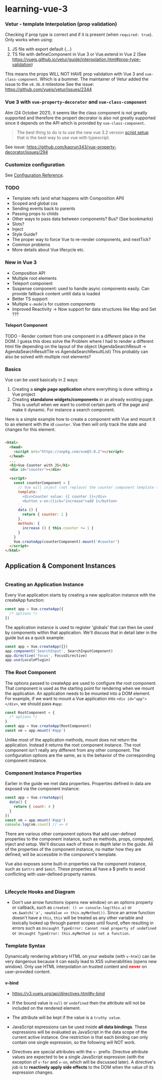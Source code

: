 # learning-vue-3

### Vetur - template Interpolation (prop validation)
Checking if prop type is correct and if it is present (when `required: true`). Only works when using:
  1. JS file with export default {...}
  2. TS file with defineComponent in Vue 3 or Vue.extend in Vue 2
(See https://vuejs.github.io/vetur/guide/interpolation.html#prop-type-validation)

This means the props WILL NOT HAVE prop validation with Vue 3 and `vue-class-component`. Which is a bummer.
The maintainer of Vetur added the issue to the `v0.36.0` milestone
See the issue: https://github.com/vuejs/vetur/issues/2344

### Vue 3 with `vue-property-decorator` and `vue-class-component`
Atm (24 October 2021), it seems like the class component is not greatly supported and therefore the propert decorator is also not greatly supported since it depends on the API which is provided by `vue-class-component`.

> The best thing to do is to use the new vue 3.2 version [script setup](https://v3.vuejs.org/api/sfc-script-setup.html#basic-syntax) that is the best way to use vue with typescript.

See issue: https://github.com/kaorun343/vue-property-decorator/issues/294

### Customize configuration
See [Configuration Reference](https://cli.vuejs.org/config/).


### TODO
* Template refs (and what happens with Composition API)
* Scoped and global css
* Sending events back to parents
* Passing props to childs
* Other ways to pass data between components? Bus? (See bookmarks)
* Slots?
* Inject
* Style Guide?
* The proper way to force Vue to re-render components, and nextTick?
* Common problems
* More details about Vue lifecycle etc.

### New in Vue 3
* Composition API
* Multiple root elements
* Teleport component
* Suspense component: used to handle async components easily. Can provide fallback content untill data is loaded
* Better TS support
* Multiple `v-model`s for custom components
* Improved Reactivity -> Now support for data structures like Map and Set ???

#### Teleport Component
TODO - Render content from one component in a different place in the DOM.
I guess this does solve the Problem where I had to render a different html file depending on the layout of the object (AgendaSearchResult -> AgendaSearchResultTile vs AgendaSearchResultList)
This probably can also be solved with multiple root elements?

### Basics
Vue can be used basically in 2 ways: 
1. Creating a <b>single page application</b> where everything is done withing a Vue project
2. Creating <b>standalone widgets/components</b> in an already existing page. This is usefull when we want to control certain parts of the page and make it dynamic. For instance a search component.

Here is a simple example how to create a component with Vue and mount it to an element with the id `counter`. Vue then will only track the state and changes for this element.

```html

<html>
  <head>
    <script src="https://unpkg.com/vue@3.0.2"></script>
  </head>
  ...
  <h1>Vue Counter with JS</h1>
  <div id="counter"></div>

  <script>
    const counterComponent = {
      // Vue will inject (not replace) the counter component template to #counter
      template: `
        <div>Counter value: {{ counter }}</div>
        <button v-on:click="increase">add 1</button>
      `,
      data () {
        return { counter: 1 }
      },
      methods: {
        increase () { this.counter += 1 }
      }
    }
    Vue.createApp(counterComponent).mount('#counter')
  </script>
</html>
```

## Application & Component Instances
#
### Creating an Application Instance

Every Vue application starts by creating a new application instance with the createApp function:

```javascript
const app = Vue.createApp({
  /* options */
})
```

The application instance is used to register 'globals' that can then be used by components within that application. We'll discuss that in detail later in the guide but as a quick example:

```javascript
const app = Vue.createApp({})
app.component('SearchInput', SearchInputComponent)
app.directive('focus', FocusDirective)
app.use(LocalePlugin)
```

### The Root Component

The options passed to createApp are used to configure the root component. That component is used as the starting point for rendering when we mount the application.
An application needs to be mounted into a DOM element. For example, if we want to mount a Vue application into `<div id="app"></div>`, we should pass `#app`:

```javascript
const RootComponent = {
  /* options */
}
const app = Vue.createApp(RootComponent)
const vm = app.mount('#app')
```

Unlike most of the application methods, mount does not return the application. Instead it returns the root component instance. The root component isn't really any different from any other component. The configuration options are the same, as is the behavior of the corresponding component instance.


### Component Instance Properties

Earlier in the guide we met data properties. Properties defined in data are exposed via the component instance:
```javascript
const app = Vue.createApp({
  data() {
    return { count: 4 }
  }
})
const vm = app.mount('#app')
console.log(vm.count) // => 4
```
There are various other component options that add user-defined properties to the component instance, such as methods, props, computed, inject and setup. We'll discuss each of these in depth later in the guide. All of the properties of the component instance, no matter how they are defined, will be accessible in the component's template.

Vue also exposes some built-in properties via the component instance, such as `$attrs` and `$emit`. These properties all have a $ prefix to avoid conflicting with user-defined property names.
#

### Lifecycle Hooks and Diagram

* Don't use arrow functions (opens new window) on an options property or callback, such as `created: () => console.log(this.a)` or `vm.$watch('a', newValue => this.myMethod())`. Since an arrow function doesn't have a `this`, `this` will be treated as any other variable and lexically looked up through parent scopes until found, often resulting in errors such as `Uncaught TypeError: Cannot read property of undefined` or` Uncaught TypeError: this.myMethod is not a function`.

### Template Syntax

Dynamically rendering arbitrary HTML on your website (with `v-html`) can be very dangerous because it can easily lead to XSS vulnerabilities (opens new window). Only use HTML interpolation on trusted content and <b style="color:red">never</b> on user-provided content.

#### v-bind
* https://v3.vuejs.org/api/directives.html#v-bind
* If the bound value is `null` or `undefined` then the attribute will not be included on the rendered element.
* The attribute will be kept if the value is a `truthy value`.


* JavaScript expressions can be used inside <b>all data bindings</b>. These expressions will be evaluated as JavaScript in the data scope of the current active instance. One restriction is that each binding can only contain one single expression, so the following will NOT work.
* Directives are special attributes with the `v-` prefix. Directive attribute values are expected to be a single JavaScript expression (with the exception of `v-for` and `v-on`, which will be discussed later). A directive's job is to <b>reactively apply side effects</b> to the DOM when the value of its expression changes. 